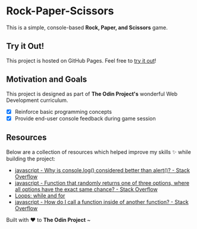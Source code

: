 # Rock-Paper-Scissors

This is a simple, console-based **Rock, Paper, and Scissors** game.

## Try it Out!

This project is hosted on GitHub Pages. Feel free to [try it out](https://raineedust.github.io/Rock-Paper-Scissors/)!

## Motivation and Goals

This project is designed as part of **The Odin Project's** wonderful Web Development curriculum.

- [x] Reinforce basic programming concepts
- [x] Provide end-user console feedback during game session

## Resources

Below are a collection of resources which helped improve my skills :sparkles: while building the project:

- [javascript - Why is console.log() considered better than alert()? - Stack Overflow](https://stackoverflow.com/questions/8203473/why-is-console-log-considered-better-than-alert)
- [javascript - Function that randomly returns one of three options, where all options have the exact same chance? - Stack Overflow](https://stackoverflow.com/questions/27964349/function-that-randomly-returns-one-of-three-options-where-all-options-have-the)
- [Loops: while and for](https://javascript.info/while-for)
- [javascript - How do I call a function inside of another function? - Stack Overflow](https://stackoverflow.com/questions/4524877/how-do-i-call-a-function-inside-of-another-function)

Built with :heart: to **The Odin Project** ~

